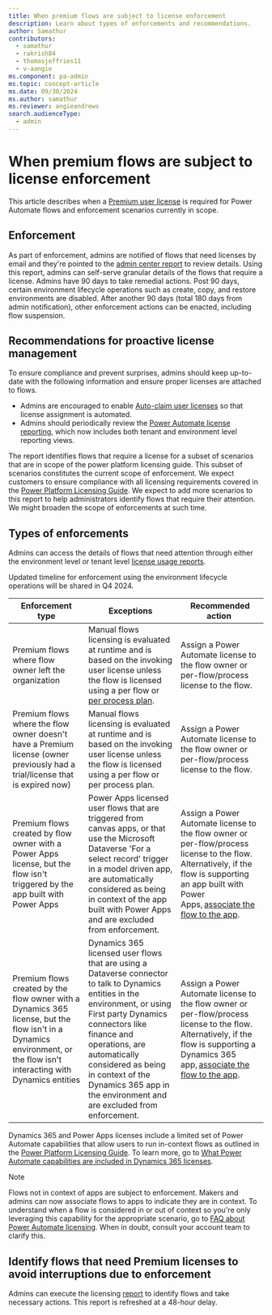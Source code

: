 ```yaml
---
title: When premium flows are subject to license enforcement
description: Learn about types of enforcements and recommendations.
author: Samathur
contributors:
  - samathur
  - rakrish84
  - thomasjeffries11
  - v-aangie
ms.component: pa-admin
ms.topic: concept-article
ms.date: 09/30/2024
ms.author: samathur
ms.reviewer: angieandrews
search.audienceType: 
  - admin
---
```


# When premium flows are subject to license enforcement

This article describes when a [Premium user license](types.md#user-licenses) is required for Power Automate flows and enforcement scenarios currently in scope.

## Enforcement

As part of enforcement, admins are notified of flows that need licenses by email and they're pointed to the [admin center report](../view-license-consumption-issues.md) to review details. Using this report, admins can self-serve granular details of the flows that require a license. Admins have 90 days to take remedial actions. Post 90 days, certain environment lifecycle operations such as create, copy, and restore environments are disabled. After another 90 days (total 180 days from admin notification), other enforcement actions can be enacted, including flow suspension.

## Recommendations for proactive license management

To ensure compliance and prevent surprises, admins should keep up-to-date with the following information and ensure proper licenses are attached to flows.  

- Admins are encouraged to enable [Auto-claim user licenses](power-automate-auto-claim.md) so that license assignment is automated.
- Admins should periodically review the [Power Automate license reporting](../view-license-consumption-issues.md), which now includes both tenant and environment level reporting views.

The report identifies flows that require a license for a subset of scenarios that are in scope of the power platform licensing guide. This subset of scenarios constitutes the current scope of enforcement. We expect customers to ensure compliance with all licensing requirements covered in the [Power Platform Licensing Guide](https://go.microsoft.com/fwlink/?linkid=2085130). We expect to add more scenarios to this report to help administrators identify flows that require their attention. We might broaden the scope of enforcements at such time.

## Types of enforcements

Admins can access the details of flows that need attention through either the environment level or tenant level [license usage reports](../view-license-consumption-issues.md).

Updated timeline for enforcement using the environment lifecycle operations will be shared in Q4 2024.

|Enforcement type  |Exceptions  |Recommended action   |
|---------|---------|---------|
|Premium flows where flow owner left the organization      |Manual flows licensing is evaluated at runtime and is based on the invoking user license unless the flow is licensed using a per flow or [per process plan](./deep-dive-on-specific-license.md#power-automate-process-license).         |Assign a Power Automate license to the flow owner or per-flow/process license to the flow.      |
|Premium flows where the flow owner doesn't have a Premium license (owner previously had a trial/license that is expired now)     |Manual flows licensing is evaluated at runtime and is based on the invoking user license unless the flow is licensed using a per flow or per process plan.        |Assign a Power Automate license to the flow owner or per-flow/process license to the flow.     |
|Premium flows created by flow owner with a Power Apps license, but the flow isn't triggered by the app built with Power Apps      |Power Apps licensed user flows that are triggered from canvas apps, or that use the Microsoft Dataverse 'For a select record' trigger in a model driven app, are automatically considered as being in context of the app built with Power Apps and are excluded from enforcement.        |Assign a Power Automate license to the flow owner or per-flow/process license to the flow. Alternatively, if the flow is supporting an app built with Power Apps, [associate the flow to the app](faqs.md#how-can-i-associate-in-context-flows-to-power-appsdynamics-365-apps).  |
|Premium flows created by the flow owner with a Dynamics 365 license, but the flow isn't in a Dynamics environment, or the flow isn't interacting with Dynamics entities    |Dynamics 365 licensed user flows that are using a Dataverse connector to talk to Dynamics entities in the environment, or using First party Dynamics connectors like finance and operations, are automatically considered as being in context of the Dynamics 365 app in the environment and are excluded from enforcement.         |Assign a Power Automate license to the flow owner or per-flow/process license to the flow. Alternatively, if the flow is supporting a Dynamics 365 app, [associate the flow to the app](faqs.md#how-can-i-associate-in-context-flows-to-power-appsdynamics-365-apps).  |

Dynamics 365 and Power Apps licenses include a limited set of Power Automate capabilities that allow users to run in-context flows as outlined in the [Power Platform Licensing Guide](https://go.microsoft.com/fwlink/?linkid=2085130). To learn more, go to [What Power Automate capabilities are included in Dynamics 365 licenses](faqs.md#what-power-automate-capabilities-are-included-in-dynamics-365-licenses).

> [!NOTE]
> Flows not in context of apps are subject to enforcement. Makers and admins can now associate flows to apps to indicate they are in context. To understand when a flow is considered in or out of context so you're only leveraging this capability for the appropriate scenario, go to [FAQ about Power Automate licensing](faqs.md). When in doubt, consult your account team to clarify this.  

## Identify flows that need Premium licenses to avoid interruptions due to enforcement

Admins can execute the licensing [report](../view-license-consumption-issues.md) to identify flows and take necessary actions. This report is refreshed at a 48-hour delay.

